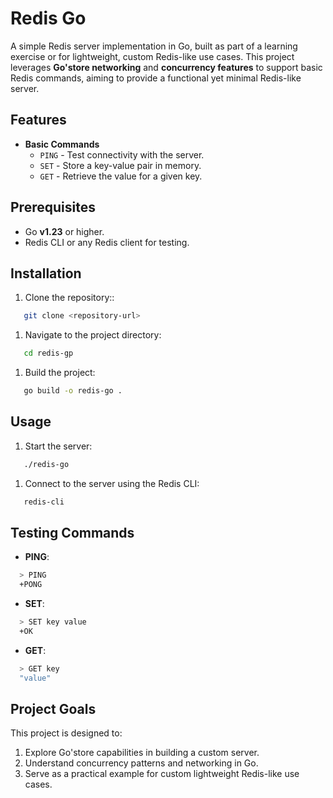 # Redis Go
A simple Redis server implementation in Go, built as part of a learning exercise or for lightweight, custom Redis-like use cases.
This project leverages **Go'store networking** and **concurrency features** to support basic Redis commands, aiming to provide a functional yet minimal Redis-like server.
## Features
- **Basic Commands**
    - `PING` - Test connectivity with the server.
    - `SET` - Store a key-value pair in memory.
    - `GET` - Retrieve the value for a given key.

## Prerequisites
- Go **v1.23** or higher.
- Redis CLI or any Redis client for testing.

## Installation
1. Clone the repository::
``` bash
   git clone <repository-url>
```
1. Navigate to the project directory:
``` bash
   cd redis-gp
```
1. Build the project:
``` bash
   go build -o redis-go .
```
## Usage
1. Start the server:
``` bash
   ./redis-go
```
1. Connect to the server using the Redis CLI:
``` bash
   redis-cli
```
## Testing Commands
- **PING**:
``` bash
  > PING
  +PONG
```
- **SET**:
``` bash
  > SET key value
  +OK
```
- **GET**:
``` bash
  > GET key
  "value"
```
## Project Goals
This project is designed to:
1. Explore Go'store capabilities in building a custom server.
2. Understand concurrency patterns and networking in Go.
3. Serve as a practical example for custom lightweight Redis-like use cases.
